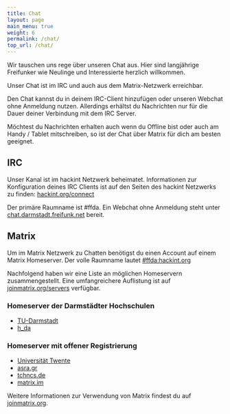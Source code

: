 ```yaml
---
title: Chat
layout: page
main_menu: true
weight: 6
permalink: /chat/
top_url: /chat/
---
```


Wir tauschen uns rege über unseren Chat aus. Hier sind langjährige Freifunker wie Neulinge und Interessierte herzlich willkommen.

Unser Chat ist im IRC und auch aus dem Matrix-Netzwerk erreichbar.

Den Chat kannst du in deinem IRC-Client hinzufügen oder unseren Webchat ohne Anmeldung nutzen. Allerdings erhältst du Nachrichten nur für die Dauer deiner Verbindung mit dem IRC Server.

Möchtest du Nachrichten erhalten auch wenn du Offline bist oder auch am Handy / Tablet mitschreiben, so ist der Chat über Matrix für dich am besten geeignet.


## IRC

Unser Kanal ist im hackint Netzwerk beheimatet. Informationen zur Konfiguration deines IRC Clients ist auf den Seiten des hackint Netzwerks zu finden: [hackint.org/connect](https://hackint.org/connect)

Der primäre Raumname ist #ffda. Ein Webchat ohne Anmeldung steht unter [chat.darmstadt.freifunk.net](https://chat.darmstadt.freifunk.net) bereit.


## Matrix

Um im Matrix Netzwerk zu Chatten benötigst du einen Account auf einem Matrix Homeserver. Der volle Raumname lautet [#ffda:hackint.org](https://matrix.to/#/#ffda:hackint.org)

Nachfolgend haben wir eine Liste an möglichen Homeservern zusammengestellt. Eine umfangreichere Auflistung ist auf [joinmatrix.org/servers](https://joinmatrix.org/servers) verfügbar.

### Homeserver der Darmstädter Hochschulen

 - [TU-Darmstadt](https://element.matrix.tu-darmstadt.de/)
 - [h_da](https://chat.fbi.h-da.de/)

### Homeserver mit offener Registrierung

 - [Universität Twente](https://chat.utwente.io/#/)
 - [asra.gr](https://element.asra.gr)
 - [tchncs.de](https://tchncs.de/matrix)
 - [matrix.im](https://matrix.im)

Weitere Informationen zur Verwendung von Matrix findest du auf [joinmatrix.org](https://joinmatrix.org/).

